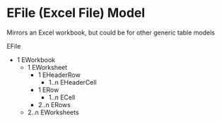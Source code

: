 # EFile (Excel File) Model

Mirrors an Excel workbook, but could be for other generic table models

EFile
   - 1 EWorkbook
      - 1 EWorksheet
         - 1 EHeaderRow
            - 1..n EHeaderCell
         - 1 ERow
            - 1..n ECell 
         - 2..n ERows
      - 2..n EWorksheets
 
